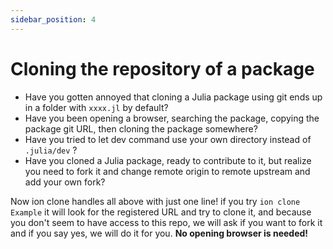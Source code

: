```yaml
---
sidebar_position: 4
---
```


# Cloning the repository of a package

- Have you gotten annoyed that cloning a Julia package using git ends up in a folder with `xxxx.jl` by default?
- Have you been opening a browser, searching the package, copying the package git URL, then cloning the package somewhere?
- Have you tried to let dev command use your own directory instead of `.julia/dev` ?
- Have you cloned a Julia package, ready to contribute to it, but realize you need to fork it and change remote origin to remote upstream and add your own fork?

Now ion clone handles all above with just one line! if you try `ion clone Example` it will look for the registered URL and try to clone it, and because you don't seem to have access to this repo, we will ask if you want to fork it and if you say yes, we will do it for you. **No opening browser is needed!**
